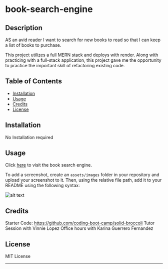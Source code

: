# book-search-engine

## Description

AS an avid reader I want to search for new books to read so that I can keep a list of books to purchase.

This project utilizes a full MERN stack and deploys with render. Along with practicing with a full-stack application, this project gave me the opportunity to practice the important skill of refactoring existing code.

## Table of Contents

- [Installation](#installation)
- [Usage](#usage)
- [Credits](#credits)
- [License](#license)

## Installation

No Installation required

## Usage

Click [here](https://book-search-engine-v4fo.onrender.com/) to visit the book search engine.



To add a screenshot, create an `assets/images` folder in your repository and upload your screenshot to it. Then, using the relative file path, add it to your README using the following syntax:

![alt text](assets/images/screenshot.png)

## Credits
Starter Code: https://github.com/coding-boot-camp/solid-broccoli
Tutor Session with Vinnie Lopez
Office hours with Karina Guerrero Fernandez

## License
MIT License

---
